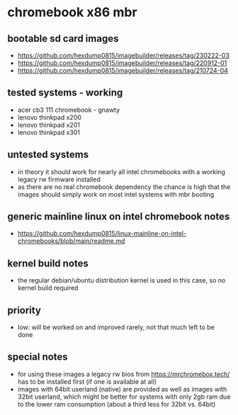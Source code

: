 # chromebook x86 mbr

## bootable sd card images

- https://github.com/hexdump0815/imagebuilder/releases/tag/230222-03
- https://github.com/hexdump0815/imagebuilder/releases/tag/220912-01
- https://github.com/hexdump0815/imagebuilder/releases/tag/210724-04

## tested systems - working

- acer cb3 111 chromebook - gnawty
- lenovo thinkpad x200
- lenovo thinkpad x201
- lenovo thinkpad x301

## untested systems

- in theory it should work for nearly all intel chromebooks with a working legacy rw firmware installed
- as there are no real chromebook dependency the chance is high that the images should simply work on most intel systems with mbr booting

## generic mainline linux on intel chromebook notes

- https://github.com/hexdump0815/linux-mainline-on-intel-chromebooks/blob/main/readme.md

## kernel build notes

- the regular debian/ubuntu distribution kernel is used in this case, so no kernel build required

## priority

- low: will be worked on and improved rarely, not that much left to be done

## special notes

- for using these images a legacy rw bios from https://mrchromebox.tech/ has to be installed first (if one is available at all)
- images with 64bit userland (native) are provided as well as images with 32bit userland, which might be better
for systems with only 2gb ram due to the lower ram consumption (about a third less for 32bit vs. 64bit)
